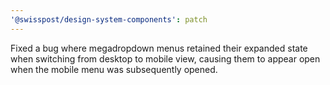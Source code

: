 ```yaml
---
'@swisspost/design-system-components': patch
---
```


Fixed a bug where megadropdown menus retained their expanded state when switching from desktop to mobile view, causing them to appear open when the mobile menu was subsequently opened.
